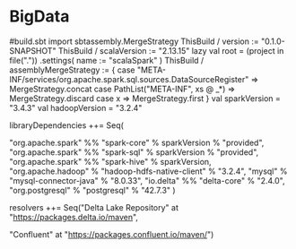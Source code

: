 # BigData

#build.sbt
import sbtassembly.MergeStrategy
ThisBuild / version := "0.1.0-SNAPSHOT"
ThisBuild / scalaVersion := "2.13.15"
lazy val root = (project in file("."))
  .settings(
    name := "scalaSpark"
  )
ThisBuild / assemblyMergeStrategy := {
  case "META-INF/services/org.apache.spark.sql.sources.DataSourceRegister" => MergeStrategy.concat
  case PathList("META-INF", xs @ _*) => MergeStrategy.discard
  case x => MergeStrategy.first
}
val sparkVersion = "3.4.3"
val hadoopVersion = "3.2.4"

libraryDependencies ++= Seq(

  "org.apache.spark" %% "spark-core" % sparkVersion % "provided",
  "org.apache.spark" %% "spark-sql" % sparkVersion % "provided",
  "org.apache.spark" %% "spark-hive" % sparkVersion,
  "org.apache.hadoop" % "hadoop-hdfs-native-client" % "3.2.4",
  "mysql" % "mysql-connector-java" % "8.0.33",
  "io.delta" %% "delta-core" % "2.4.0",
  "org.postgresql" % "postgresql" % "42.7.3"
)

resolvers ++= Seq("Delta Lake Repository" at "https://packages.delta.io/maven",

  "Confluent" at "https://packages.confluent.io/maven/")

